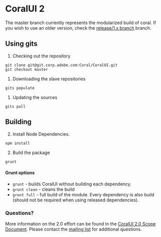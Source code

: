 CoralUI 2
=========

The master branch currently represents the modularized build of coral. If you wish to use an older version, check the [release/1.x branch](https://git.corp.adobe.com/Coral/CoralUI/tree/release/1.x) branch.

## Using gits
1. Checking out the repository
```
git clone git@git.corp.adobe.com:Coral/CoralUI.git
git checkout master
```

1. Downloading the slave repositories
```
gits populate
```

1. Updating the sources
```
gits pull
```

## Building

2. Install Node Dependencies.
```
npm install
```

2. Build the package
```
grunt
```

#### Grunt options

* `grunt` - builds CoralUI without building each dependency.
* `grunt clean` - cleans the build
* `grunt full` - full build of the module. Every dependency is also build (should not be required when using released dependencies).


### Questions?
More information on the 2.0 effort can be found in the [CoralUI 2.0 Scope Document](https://git.corp.adobe.com/Coral/CoralUI/wiki/CoralUI-2.0-Scope-and-Initial-Timeline). Please contact the [mailing list](mailto:CoralUI@adobe.com) for additional questions.  
